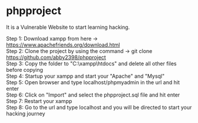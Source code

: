 # phpproject
It is a Vulnerable Website to start learning hacking.

Step 1: Download xampp from here -> https://www.apachefriends.org/download.html  
Step 2: Clone the project by using the command -> git clone https://github.com/abby2398/phpproject  
Step 3: Copy the folder to "C:\xampp\htdocs\" and delete all other files before copying  
Step 4: Startup your xampp and start your "Apache" and "Mysql"  
Step 5: Open browser and type localhost/phpmyadmin in the url and hit enter  
Step 6: Click on "Import" and select the phpproject.sql file and hit enter  
Step 7: Restart your xampp  
Step 8: Go to the url and type localhost and you will be directed to start your hacking journey  
